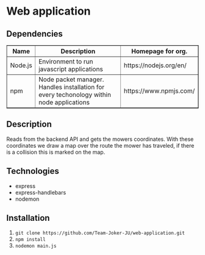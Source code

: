 # Web application

## Dependencies
<table border=1>
    <tr>
        <th>
            Name
        </th>
        <th>
            Description
        </th>
        <th>
            Homepage for org.
        </th>
    </tr>
    <tr>
        <td>Node.js</td>
        <td>Environment to run javascript applications</td>
        <td>https://nodejs.org/en/</td>
    </tr>
    <tr>
        <td>npm</td>
        <td>Node packet manager. Handles installation for every techonology within node applications</td>
        <td>https://www.npmjs.com/</td>
    </tr>
</table>

## Description
Reads from the backend API and gets the mowers coordinates. With these coordinates we draw a map over the route the mower has traveled, if there is a collision this is marked on the map.

## Technologies
* express
* express-handlebars
* nodemon

## Installation
1. `git clone https://github.com/Team-Joker-JU/web-application.git`
2. `npm install`
3. `nodemon main.js`
